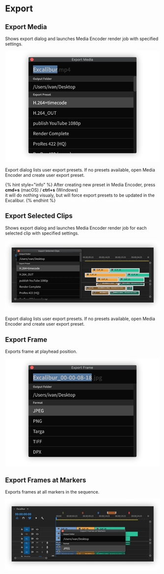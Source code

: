 # Export

## Export Media

Shows export dialog and launches Media Encoder render job with specified settings.

![](../../../.gitbook/assets/export_01_media.jpg)

Export dialog lists user export presets. If no presets available, open Media Encoder and create user export preset.

{% hint style="info" %}
After creating new preset in Media Encoder, press  
**cmd+s** \(macOS\) / **ctrl+s** \(Windows\)  
it will do nothing visualy, but will force export presets to be updated in the Excalibur.
{% endhint %}

## Export Selected Clips

Shows export dialog and launches Media Encoder render job for each selected clip with specified settings.

![](../../../.gitbook/assets/export_02_selected_clips.gif)

Export dialog lists user export presets. If no presets available, open Media Encoder and create user export preset.

## Export Frame

Exports frame at playhead position.

![](../../../.gitbook/assets/export_03_frame.jpg)

## Export Frames at Markers

Exports frames at all markers in the sequence.

![](../../../.gitbook/assets/export_04_frames_markers.gif)

